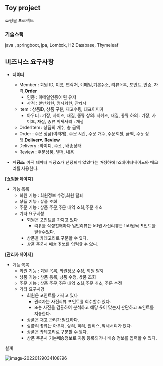 ## Toy project

쇼핑몰 프로젝트



### 기술스택

java , springboot, jpa, Lombok, H2 Database, Thymeleaf





## 비즈니스 요구사항

- **데이터**
  - Member : 회원 ID, 이름, 연락처, 이메일,기본주소, 리뷰목록, 포인트,  인증, 자격,**Order** 
    - 인증 : 이메일인증이 된 유저
    - 자격 : 일반회원, 정지회원, 관리자
  - Item : 상품ID, 상품 구분, 재고수량, 대표이미지
    - 아우터 : 기장, 사이즈, 재질, 종류      상의: 사이즈, 재질, 종류      하의 : 기장, 사이즈, 재질, 종류       악세서리 : 재질
  - OrderItem : 상품의 개수, 총 금액
  - Order : 주문 상품(여러개), 주문 시간, 주문 개수 ,주문회원, 금액, 주문 상태,**Delivery**, **Review**
  - Delivery : 아이디, 주소 , 배송상태
  - Review : 주문상품, 별점, 내용



- **저장소**: 아직 데이터 저장소가 선정되지 않았다는 가정하에 h2데이터베이스와 메모리를 사용한다.



**[쇼핑몰 페이지]**

- 기능 목록
  - 회원 기능 : 회원정보 수정,회원 탈퇴
  - 상품 기능 : 상품 조회
  - 주문 기능 : 상품 주문,주문 내역 조회,주문 취소
  - 기타 요구사항
    - 회원은 포인트를 가지고 있다
      - 리뷰를 작성할때마다 일반리뷰는 50원 사진리뷰는 150원씩 포인트를 얻을수있다. 
    - 상품을 카테고리로 구분할 수 있다.
    - 상품 주문시 배송 정보를 입력할 수 있다.



**[관리자 페이지]**

- 기능 목록
  - 회원 기능 : 회원 목록, 회원정보 수정, 회원 탈퇴
  - 상품 기능 : 상품 등록, 상품 수정, 상품 조회
  - 주문 기능 : 상품 주문,주문 내역 조회,주문 취소, 주문 수정
  - 기타 요구사항
    - 회원은 포인트를 가지고 있다
      - 관리자는 사진리뷰 포인트를 회수할수 있다.
      - 또는 사진을 검출하여 분석하고 해당 옷이 맞는지 판단하고 포인트를 지불한다.  
    - 상품은 재고 관리가 필요하다.
    - 상품의 종류는 아우터, 상의, 하의, 원피스, 악세서리가 있다.
    - 상품은 카테고리로 구분할 수 있다.
    - 상품 주문시 기본배송정보로 자동 등록되거나 배송 정보를 입력할 수 있다.





설계

![image-20220129034108796](C:\Users\1213h\AppData\Roaming\Typora\typora-user-images\image-20220129034108796.png)
